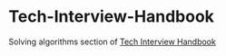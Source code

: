 # Tech-Interview-Handbook
Solving algorithms section of [Tech Interview Handbook](https://techinterviewhandbook.org/)
